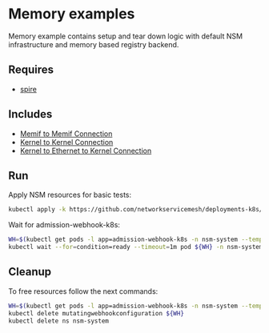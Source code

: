 # Memory examples

Memory example contains setup and tear down logic with default NSM infrastructure and memory based registry backend.

## Requires

- [spire](../spire/single_cluster)

## Includes

- [Memif to Memif Connection](./Memif2Memif)
- [Kernel to Kernel Connection](./Kernel2Kernel)
- [Kernel to Ethernet to Kernel Connection](./Kernel2Ethernet2Kernel)

## Run

Apply NSM resources for basic tests:

```bash
kubectl apply -k https://github.com/networkservicemesh/deployments-k8s/examples/memory?ref=283c73eb11f2e7acc89dfed5323d77ffb1256cad
```

Wait for admission-webhook-k8s:

```bash
WH=$(kubectl get pods -l app=admission-webhook-k8s -n nsm-system --template '{{range .items}}{{.metadata.name}}{{"\n"}}{{end}}')
kubectl wait --for=condition=ready --timeout=1m pod ${WH} -n nsm-system
```

## Cleanup

To free resources follow the next commands:

```bash
WH=$(kubectl get pods -l app=admission-webhook-k8s -n nsm-system --template '{{range .items}}{{.metadata.name}}{{"\n"}}{{end}}')
kubectl delete mutatingwebhookconfiguration ${WH}
kubectl delete ns nsm-system
```
